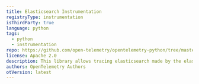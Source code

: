 ```yaml
---
title: Elasticsearch Instrumentation
registryType: instrumentation
isThirdParty: true
language: python
tags:
  - python
  - instrumentation
repo: https://github.com/open-telemetry/opentelemetry-python/tree/master/ext/opentelemetry-ext-elasticsearch
license: Apache 2.0
description: This library allows tracing elasticsearch made by the elasticsearch library.
authors: OpenTelemetry Authors
otVersion: latest
---
```

